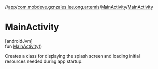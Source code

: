 //[app](../../../index.md)/[com.mobdeve.gonzales.lee.ong.artemis](../index.md)/[MainActivity](index.md)/[MainActivity](-main-activity.md)

# MainActivity

[androidJvm]\
fun [MainActivity](-main-activity.md)()

Creates a class for displaying the splash screen and loading initial resources needed during app startup.
